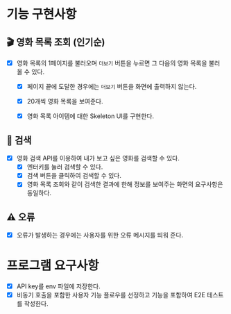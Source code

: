 # 기능 구현사항

## 🎬 영화 목록 조회 (인기순)
- [x] 영화 목록의 1페이지를 불러오며 `더보기` 버튼을 누르면 그 다음의 영화 목록을 불러 올 수 있다.
  - [x] 페이지 끝에 도달한 경우에는 `더보기` 버튼을 화면에 출력하지 않는다.
  - [x] 20개씩 영화 목록을 보여준다.
  - [x] 영화 목록 아이템에 대한 Skeleton UI를 구현한다.


## 🔎 검색
- [x] 영화 검색 API를 이용하여 내가 보고 싶은 영화를 검색할 수 있다.
  - [x] 엔터키를 눌러 검색할 수 있다.
  - [x] 검색 버튼을 클릭하여 검색할 수 있다.
  - [x] 영화 목록 조회와 같이 검색한 결과에 한해 정보를 보여주는 화면의 요구사항은 동일하다.

## ⚠️ 오류
- [x] 오류가 발생하는 경우에는 사용자를 위한 오류 메시지를 띄워 준다.

# 프로그램 요구사항
- [x] API key를 env 파일에 저장한다.
- [x] 비동기 호출을 포함한 사용자 기능 플로우를 선정하고 기능을 포함하여 E2E 테스트를 작성한다.
